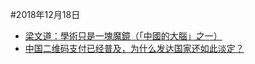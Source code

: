 #2018年12月18日

- [梁文道：學術只是一塊魔鏡（「中國的大腦」之一）](https://ms64mb.github.io/words/20181218-1%E6%A2%81%E6%96%87%E9%81%93)
- [中国二维码支付已经普及，为什么发达国家还如此淡定？](https://ms64mb.github.io/words/20181218-2%E6%97%A5%E6%9C%AC%E4%BA%8C%E7%BB%B4%E7%A0%81%E6%94%AF%E4%BB%98)
